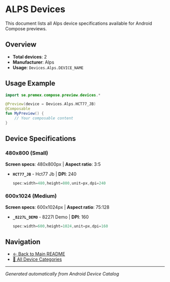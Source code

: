 # ALPS Devices

This document lists all Alps device specifications available for Android Compose previews.

## Overview

- **Total devices**: 2
- **Manufacturer**: Alps
- **Usage**: `Devices.Alps.DEVICE_NAME`

## Usage Example

```kotlin
import se.premex.compose.preview.devices.*

@Preview(device = Devices.Alps.HCT77_JB)
@Composable
fun MyPreview() {
    // Your composable content
}
```

## Device Specifications

### 480x800 (Small)

**Screen specs**: 480x800px | **Aspect ratio**: 3:5

- **`HCT77_JB`** - Hct77 Jb | **DPI**: 240
  ```kotlin
  spec:width=480,height=800,unit=px,dpi=240
  ```

### 600x1024 (Medium)

**Screen specs**: 600x1024px | **Aspect ratio**: 75:128

- **`_8227L_DEMO`** -  8227l Demo | **DPI**: 160
  ```kotlin
  spec:width=600,height=1024,unit=px,dpi=160
  ```

## Navigation

- [← Back to Main README](../../README.md)
- [📱 All Device Categories](../README.md)

---
*Generated automatically from Android Device Catalog*
